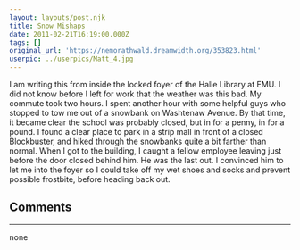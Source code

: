 ```yaml
---
layout: layouts/post.njk
title: Snow Mishaps
date: 2011-02-21T16:19:00.000Z
tags: []
original_url: 'https://nemorathwald.dreamwidth.org/353823.html'
userpic: ../userpics/Matt_4.jpg
---
```

I am writing this from inside the locked foyer of the Halle Library at EMU. I did not know before I left for work that the weather was this bad. My commute took two hours. I spent another hour with some helpful guys who stopped to tow me out of a snowbank on Washtenaw Avenue. By that time, it became clear the school was probably closed, but in for a penny, in for a pound. I found a clear place to park in a strip mall in front of a closed Blockbuster, and hiked through the snowbanks quite a bit farther than normal. When I got to the building, I caught a fellow employee leaving just before the door closed behind him. He was the last out. I convinced him to let me into the foyer so I could take off my wet shoes and socks and prevent possible frostbite, before heading back out.

## Comments

---

none

